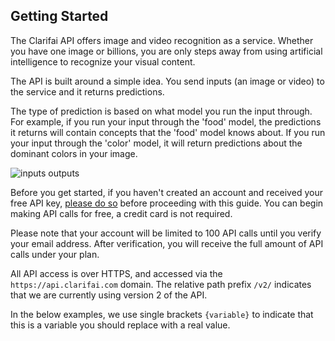 ## Getting Started

The Clarifai API offers image and video recognition as a service. Whether you have one image or billions, you
are only steps away from using artificial intelligence to recognize your visual content.

The API is built around a simple idea. You send inputs (an image or video) to the service and it returns predictions.

The type of prediction is based on what model you run the input through. For example, if  you run your input
through the 'food' model, the predictions it returns will contain concepts that the 'food'
model knows about. If you run your input through the 'color' model, it will return predictions about the
dominant colors in your image.

![inputs outputs](/developer/static/images/inputs-outputs.png)

Before you get started, if you haven't created an account and received your free API key,
<a href="/signup" target="_self">please do so</a> before proceeding with this guide. You can begin making API calls
for free, a credit card is not required.

Please note that your account will be limited to 100 API calls until you verify your email address.
After verification, you will receive the full amount of API calls under your plan.

All API access is over HTTPS, and accessed via the `https://api.clarifai.com` domain. The relative path prefix
`/v2/` indicates that we are currently using version 2 of the API.

In the below examples, we use single brackets `{variable}` to indicate that this is a variable you should
replace with a real value.

